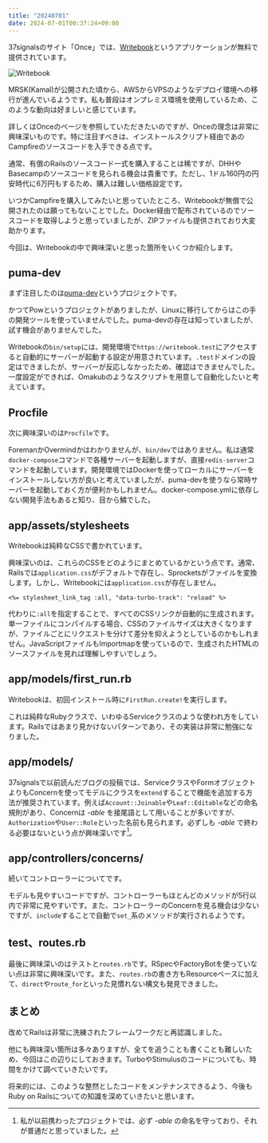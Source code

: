 ```yaml
---
title: "20240701"
date: 2024-07-01T00:37:24+09:00
---
```


37signalsのサイト「Once」では、[Writebook](https://once.com/writebook)というアプリケーションが無料で提供されています。

<!--more-->

![Writebook](/images/writebook-01.webp)

MRSK(Kamal)が公開された頃から、AWSからVPSのようなデプロイ環境への移行が進んでいるようです。私も普段はオンプレミス環境を使用しているため、このような動向は好ましいと感じています。

詳しくはOnceのページを参照していただきたいのですが、Onceの理念は非常に興味深いものです。特に注目すべきは、インストールスクリプト経由であのCampfireのソースコードを入手できる点です。

通常、有償のRailsのソースコード一式を購入することは稀ですが、DHHやBasecampのソースコードを見られる機会は貴重です。ただし、1ドル160円の円安時代に6万円もするため、購入は難しい価格設定です。

いつかCampfireを購入してみたいと思っていたところ、Writebookが無償で公開されたのは願ってもないことでした。Docker経由で配布されているのでソースコードを取得しようと思っていましたが、ZIPファイルも提供されており大変助かります。

今回は、Writebookの中で興味深いと思った箇所をいくつか紹介します。

## puma-dev

まず注目したのは[puma-dev](https://github.com/puma/puma-dev)というプロジェクトです。

かつてPowというプロジェクトがありましたが、Linuxに移行してからはこの手の開発ツールを使っていませんでした。puma-devの存在は知っていましたが、試す機会がありませんでした。

Writebookの`bin/setup`には、開発環境で`https://writebook.test`にアクセスすると自動的にサーバーが起動する設定が用意されています。`.test`ドメインの設定はできましたが、サーバーが反応しなかったため、確認はできませんでした。一度設定ができれば、Omakubのようなスクリプトを用意して自動化したいと考えています。

## Procfile

次に興味深いのは`Procfile`です。

ForemanかOvermindかはわかりませんが、`bin/dev`ではありません。私は通常`docker-compose`コマンドで各種サーバーを起動しますが、直接`redis-server`コマンドを起動しています。開発環境ではDockerを使ってローカルにサーバーをインストールしない方が良いと考えていましたが、puma-devを使うなら常時サーバーを起動しておく方が便利かもしれません。docker-compose.ymlに依存しない開発手法もあると知り、目から鱗でした。

## app/assets/stylesheets

Writebookは純粋なCSSで書かれています。

興味深いのは、これらのCSSをどのようにまとめているかという点です。通常、Railsでは`application.css`がデフォルトで存在し、Sprocketsがファイルを変換します。しかし、Writebookには`application.css`が存在しません。

```erb
<%= stylesheet_link_tag :all, "data-turbo-track": "reload" %>
```

代わりに`:all`を指定することで、すべてのCSSリンクが自動的に生成されます。単一ファイルにコンパイルする場合、CSSのファイルサイズは大きくなりますが、ファイルごとにリクエストを分けて差分を抑えようとしているのかもしれません。JavaScriptファイルもImportmapを使っているので、生成されたHTMLのソースファイルを見れば理解しやすいでしょう。

## app/models/first_run.rb

Writebookは、初回インストール時に`FirstRun.create!`を実行します。

これは純粋なRubyクラスで、いわゆるServiceクラスのような使われ方をしています。Railsではあまり見かけないパターンであり、その実装は非常に勉強になりました。

## app/models/

37signalsで以前読んだブログの投稿では、ServiceクラスやFormオブジェクトよりもConcernを使ってモデルにクラスを`extend`することで機能を追加する方法が推奨されています。例えば`Account::Joinable`や`Leaf::Editable`などの命名規則があり、Concernは *-able* を接尾語として用いることが多いですが、`Authorization`や`User::Role`といった名前も見られます。必ずしも *-able* で終わる必要はないという点が興味深いです[^1]。

[^1]: 私が以前携わったプロジェクトでは、必ず *-able* の命名を守っており、それが普通だと思っていました。

## app/controllers/concerns/

続いてコントローラーについてです。

モデルも見やすいコードですが、コントローラーもほとんどのメソッドが5行以内で非常に見やすいです。また、コントローラーのConcernを見る機会は少ないですが、`include`することで自動で`set_`系のメソッドが実行されるようです。

## test、routes.rb

最後に興味深いのはテストと`routes.rb`です。RSpecやFactoryBotを使っていない点は非常に興味深いです。また、`routes.rb`の書き方もResourceベースに加えて、`direct`や`route_for`といった見慣れない構文も発見できました。

## まとめ

改めてRailsは非常に洗練されたフレームワークだと再認識しました。

他にも興味深い箇所は多々ありますが、全てを追うことも書くことも難しいため、今回はこの辺りにしておきます。TurboやStimulusのコードについても、時間をかけて調べていきたいです。

将来的には、このような整然としたコードをメンテナンスできるよう、今後もRuby on Railsについての知識を深めていきたいと思います。
